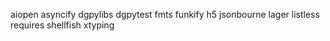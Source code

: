 aiopen
asyncify
dgpylibs
dgpytest
fmts
funkify
h5
jsonbourne
lager
listless
requires
shellfish
xtyping
